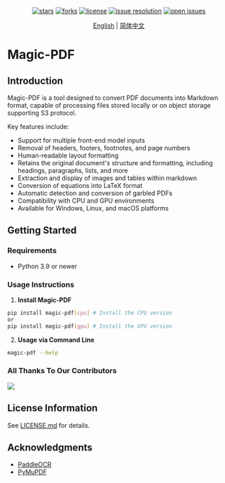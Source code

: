 <div id="top"></div>
<div align="center">

[![stars](https://img.shields.io/github/stars/magicpdf/Magic-PDF.svg)](https://github.com/magicpdf/Magic-PDF)
[![forks](https://img.shields.io/github/forks/magicpdf/Magic-PDF.svg)](https://github.com/magicpdf/Magic-PDF)
[![license](https://img.shields.io/github/license/magicpdf/Magic-PDF.svg)](https://github.com/magicpdf/Magic-PDF/tree/main/LICENSE)
[![issue resolution](https://img.shields.io/github/issues-closed-raw/magicpdf/Magic-PDF)](https://github.com/magicpdf/Magic-PDF/issues)
[![open issues](https://img.shields.io/github/issues-raw/magicpdf/Magic-PDF)](https://github.com/magicpdf/Magic-PDF/issues)

[English](README.md) | [简体中文](README_zh-CN.md)

</div>

<div align="center">

</div>

# Magic-PDF

## Introduction

Magic-PDF is a tool designed to convert PDF documents into Markdown format, capable of processing files stored locally or on object storage supporting S3 protocol.

Key features include:

- Support for multiple front-end model inputs
- Removal of headers, footers, footnotes, and page numbers
- Human-readable layout formatting
- Retains the original document's structure and formatting, including headings, paragraphs, lists, and more
- Extraction and display of images and tables within markdown
- Conversion of equations into LaTeX format
- Automatic detection and conversion of garbled PDFs
- Compatibility with CPU and GPU environments
- Available for Windows, Linux, and macOS platforms

## Getting Started

### Requirements

- Python 3.9 or newer

### Usage Instructions

1. **Install Magic-PDF**

```bash
pip install magic-pdf[cpu] # Install the CPU version 
or
pip install magic-pdf[gpu] # Install the GPU version
```

2. **Usage via Command Line**

```bash
magic-pdf --help
```

### All Thanks To Our Contributors

<a href="https://github.com/magicpdf/Magic-PDF/graphs/contributors">
  <img src="https://contrib.rocks/image?repo=magicpdf/Magic-PDF" />
</a>

## License Information

See [LICENSE.md](https://github.com/magicpdf/Magic-PDF/blob/master/LICENSE.md) for details.

## Acknowledgments

- [PaddleOCR](https://github.com/PaddlePaddle/PaddleOCR)
- [PyMuPDF](https://github.com/pymupdf/PyMuPDF)
